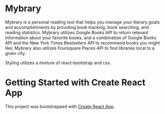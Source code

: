# Mybrary

Mybrary is a personal reading tool that helps you manage your literary goals and accomplishments by providing book tracking, book searching, and reading statistics.
Mybrary utilizes Google Books API to return relevant information about your favorite books, and a combination of Google Books API and the New York Times Bestsellers API to recommend books you might like; Mybrary also utilizes Foursquare Places API to find libraries local to a given city.

Styling utilizes a mixture of react-bootstrap and css.

# Getting Started with Create React App

This project was bootstrapped with [Create React App](https://github.com/facebook/create-react-app).
